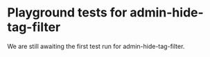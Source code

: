 # Playground tests for admin-hide-tag-filter
We are still awaiting the first test run for admin-hide-tag-filter.
